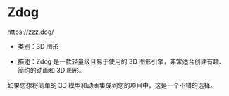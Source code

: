 # Zdog

https://zzz.dog/

- 类别：3D 图形

- 描述：Zdog 是一款轻量级且易于使用的 3D 图形引擎，非常适合创建有趣、简约的动画和 3D 图形。

如果您想将简单的 3D 模型和动画集成到您的项目中，这是一个不错的选择。

